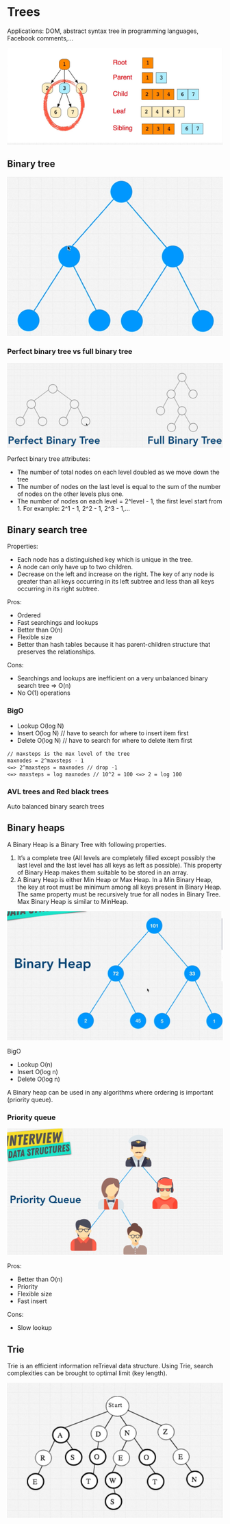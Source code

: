 # Trees
Applications: DOM, abstract syntax tree in programming languages, Facebook comments,...

![tree](images/tree.jpg)

## Binary tree

![binary tree](images/binary_tree.jpg)

### Perfect binary tree vs full binary tree

![perfect vs full binary tree](images/perfect_vs_full_binary_tree.jpg)

Perfect binary tree attributes:
- The number of total nodes on each level doubled as we move down the tree
- The number of nodes on the last level is equal to the sum of the number of nodes on the other levels plus one.
- The number of nodes on each level = 2^level - 1, the first level start from 1. For example: 2^1 - 1, 2^2 - 1, 2^3 - 1,...

## Binary search tree 
Properties:
- Each node has a distinguished key which is unique in the tree.
- A node can only have up to two children.
- Decrease on the left and increase on the right. The key of any node is greater than all keys occurring in its left subtree and less than all keys occurring in its right subtree.

Pros: 
- Ordered
- Fast searchings and lookups
- Better than O(n)
- Flexible size
- Better than hash tables because it has parent-children structure that preserves the relationships.

Cons:
- Searchings and lookups are inefficient on a very unbalanced binary search tree => O(n)
- No O(1) operations

### BigO
- Lookup O(log N)
- Insert O(log N) // have to search for where to insert item first
- Delete O(log N) // have to search for where to delete item first

```
// maxsteps is the max level of the tree
maxnodes = 2^maxsteps - 1 
<=> 2^maxsteps = maxnodes // drop -1
<=> maxsteps = log maxnodes // 10^2 = 100 <=> 2 = log 100
```

### AVL trees and Red black trees
Auto balanced binary search trees

## Binary heaps
A Binary Heap is a Binary Tree with following properties.
1. It’s a complete tree (All levels are completely filled except possibly the last level and the last level has all keys as left as possible). This property of Binary Heap makes them suitable to be stored in an array.
2. A Binary Heap is either Min Heap or Max Heap. In a Min Binary Heap, the key at root must be minimum among all keys present in Binary Heap. The same property must be recursively true for all nodes in Binary Tree. Max Binary Heap is similar to MinHeap.

![binary_heap](images/binary_heap.jpg)

BigO
- Lookup O(n)
- Insert O(log n)
- Delete O(log n)

A Binary heap can be used in any algorithms where ordering is important (priority queue).

### Priority queue
![priority_queue](images/priority_queue.jpg)

Pros:
- Better than O(n)
- Priority
- Flexible size
- Fast insert

Cons:
- Slow lookup

## Trie
Trie is an efficient information reTrieval data structure. Using Trie, search complexities can be brought to optimal limit (key length).

![trie](images/trie.jpg)

